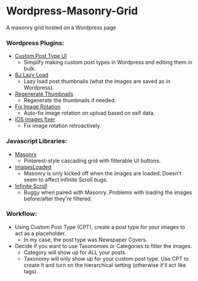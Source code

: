 # Wordpress-Masonry-Grid
A masonry grid hosted on a Wordpress page



<h3>Wordpress Plugins:</h3>

* [Custom Post Type UI](https://wordpress.org/plugins/custom-post-type-ui/)
  * Simplify making custom post types in Wordpress and editing them in bulk.
* [BJ Lazy Load](https://wordpress.org/plugins/bj-lazy-load/)
  * Lazy load post thumbnails (what the images are saved as in Wordpress).
* [Regenerate Thumbnails](https://wordpress.org/plugins/regenerate-thumbnails/)
  * Regenerate the thumbnails if needed.
* [Fix Image Rotation](https://wordpress.org/plugins/fix-image-rotation/)
  * Auto-fix image rotation on upload based on exif data.
* [iOS images fixer](https://wordpress.org/plugins/ios-images-fixer/)
  * Fix image rotation retroactively.


<h3>Javascript Libraries:</h3>

* [Masonry](https://masonry.desandro.com/)
  * Pinterest-style cascading grid with filterable UI buttons.
* [imagesLoaded](https://masonry.desandro.com/)
  * Masonry is only kicked off when the images are loaded. Doesn't seem to affect Infinite Scroll bugs.
* [Infinite Scroll](https://infinite-scroll.com/)
  * Buggy when paired with Masonry. Problems with loading the images before/after they're filtered. 
  
<h3>Workflow:</h3>
  
* Using Custom Post Type (CPT), create a post type for your images to act as a placeholder.
  * In my case, the post type was Newspaper Covers.
* Decide if you want to use Taxonomies or Categories to filter the images.
  * Category will show up for ALL your posts.
  * Taxonomy will only show up for your custom post type. Use CPT to create it and turn on the hierarchical setting (otherwise it'll act like tags)
   
  
